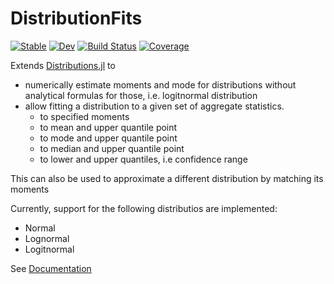 # DistributionFits

[![Stable](https://img.shields.io/badge/docs-stable-blue.svg)](https://bgctw.github.io/DistributionFits.jl/stable)
[![Dev](https://img.shields.io/badge/docs-dev-blue.svg)](https://bgctw.github.io/DistributionFits.jl/dev)
[![Build Status](https://github.com/bgctw/DistributionFits.jl/workflows/CI/badge.svg)](https://github.com/bgctw/DistributionFits.jl/actions)
[![Coverage](https://codecov.io/gh/bgctw/DistributionFits.jl/branch/main/graph/badge.svg)](https://codecov.io/gh/bgctw/DistributionFits.jl)

Extends [Distributions.jl](https://github.com/JuliaStats/Distributions.jl) 
to 
- numerically estimate moments and mode for distributions without
  analytical formulas for those, i.e. logitnormal distribution
- allow fitting a distribution to a given set of aggregate statistics.
  - to specified moments
  - to mean and upper quantile point
  - to mode and upper quantile point
  - to median and upper quantile point
  - to lower and upper quantiles, i.e confidence range

This can also be used to approximate a different distribution by matching its moments

Currently, support for the following distributios are implemented:
- Normal
- Lognormal
- Logitnormal 

See [Documentation](https://bgctw.github.io/DistributionFits.jl/dev)
